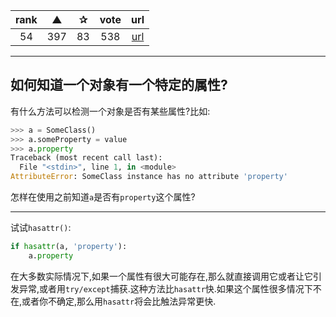 | rank | ▲ | ✰ | vote | url |
|:-:|:-:|:-:|:-:|:-:|
|  54 | 397 | 83 | 538 | [url](http://stackoverflow.com/questions/279237/import-a-module-from-a-relative-path) |

***

## 如何知道一个对象有一个特定的属性?

有什么方法可以检测一个对象是否有某些属性?比如:

```python
>>> a = SomeClass()
>>> a.someProperty = value
>>> a.property
Traceback (most recent call last):
  File "<stdin>", line 1, in <module>
AttributeError: SomeClass instance has no attribute 'property'
```

怎样在使用之前知道`a`是否有`property`这个属性?

***

试试`hasattr()`:

```python
if hasattr(a, 'property'):
    a.property
```

在大多数实际情况下,如果一个属性有很大可能存在,那么就直接调用它或者让它引发异常,或者用`try/except`捕获.这种方法比`hasattr`快.如果这个属性很多情况下不在,或者你不确定,那么用`hasattr`将会比触法异常更快.
